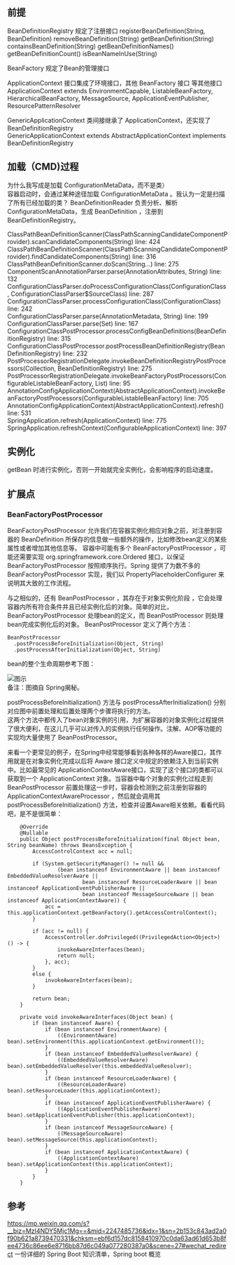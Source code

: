 
## 前提

BeanDefinitionRegistry 规定了注册接口
  registerBeanDefinition(String, BeanDefinition)
  removeBeanDefinition(String)
  getBeanDefinition(String)
  containsBeanDefinition(String)
  getBeanDefinitionNames()
  getBeanDefinitionCount()
  isBeanNameInUse(String)

BeanFactory 规定了Bean的管理接口

ApplicationContext 接口集成了环境接口，其他 BeanFactory 接口 等其他接口
ApplicationContext extends EnvironmentCapable, ListableBeanFactory, HierarchicalBeanFactory,
		MessageSource, ApplicationEventPublisher, ResourcePatternResolver  

GenericApplicationContext 类间接继承了 ApplicationContext，还实现了 BeanDefinitionRegistry  
GenericApplicationContext extends AbstractApplicationContext implements BeanDefinitionRegistry  

## 加载（CMD)过程

为什么我写成是加载 ConfigurationMetaData，而不是类）  
容器启动时，会通过某种途径加载 ConfigurationMetaData 。我认为一定是扫描了所有已经加载的类？
BeanDefinitionReader 负责分析、解析 ConfigurationMetaData，生成 BeanDefinition ，注册到 BeanDefinitionRegistry。  

ClassPathBeanDefinitionScanner(ClassPathScanningCandidateComponentProvider).scanCandidateComponents(String) line: 424	
ClassPathBeanDefinitionScanner(ClassPathScanningCandidateComponentProvider).findCandidateComponents(String) line: 316	
ClassPathBeanDefinitionScanner.doScan(String...) line: 275	
ComponentScanAnnotationParser.parse(AnnotationAttributes, String) line: 132	
ConfigurationClassParser.doProcessConfigurationClass(ConfigurationClass, ConfigurationClassParser$SourceClass) line: 287	
ConfigurationClassParser.processConfigurationClass(ConfigurationClass) line: 242	
ConfigurationClassParser.parse(AnnotationMetadata, String) line: 199	
ConfigurationClassParser.parse(Set<BeanDefinitionHolder>) line: 167	
ConfigurationClassPostProcessor.processConfigBeanDefinitions(BeanDefinitionRegistry) line: 315	
ConfigurationClassPostProcessor.postProcessBeanDefinitionRegistry(BeanDefinitionRegistry) line: 232	
PostProcessorRegistrationDelegate.invokeBeanDefinitionRegistryPostProcessors(Collection<BeanDefinitionRegistryPostProcessor>, BeanDefinitionRegistry) line: 275	
PostProcessorRegistrationDelegate.invokeBeanFactoryPostProcessors(ConfigurableListableBeanFactory, List<BeanFactoryPostProcessor>) line: 95	
AnnotationConfigApplicationContext(AbstractApplicationContext).invokeBeanFactoryPostProcessors(ConfigurableListableBeanFactory) line: 705	
AnnotationConfigApplicationContext(AbstractApplicationContext).refresh() line: 531	
SpringApplication.refresh(ApplicationContext) line: 775	
SpringApplication.refreshContext(ConfigurableApplicationContext) line: 397	


## 实例化

getBean 时进行实例化，否则一开始就完全实例化，会影响程序的启动速度。  

## 扩展点

### BeanFactoryPostProcessor

BeanFactoryPostProcessor 允许我们在容器实例化相应对象之前，对注册到容器的 BeanDefinition 所保存的信息做一些额外的操作，比如修改bean定义的某些属性或者增加其他信息等。
容器中可能有多个 BeanFactoryPostProcessor ，可能还需要实现 org.springframework.core.Ordered 接口，以保证 BeanFactoryPostProcessor 按照顺序执行。Spring 提供了为数不多的 BeanFactoryPostProcessor 实现，我们以 PropertyPlaceholderConfigurer 来说明其大致的工作流程。  

与之相似的，还有 BeanPostProcessor ，其存在于对象实例化阶段 ，它会处理容器内所有符合条件并且已经实例化后的对象。简单的对比，BeanFactoryPostProcessor 处理bean的定义，而 BeanPostProcessor 则处理bean完成实例化后的对象。 BeanPostProcessor 定义了两个方法：

```{}
BeanPostProcessor
  .postProcessBeforeInitialization(Object, String)
  .postProcessAfterInitialization(Object, String)
```

bean的整个生命周期参考下图：

![图示](https://mmbiz.qpic.cn/mmbiz_png/b0eIqZY2SUBlaTKh5cSTw5CicsmEUlW8p2oedDajvouFasiaRdJVfNRasXrZMQ5AXWgQ5OGbYLN5nG9LoYick0zrw/640?wx_fmt=png&tp=webp&wxfrom=5&wx_lazy=1&wx_co=1)  
备注：图摘自 Spring揭秘。  

postProcessBeforeInitialization() 方法与 postProcessAfterInitialization() 分别对应图中前置处理和后置处理两个步骤将执行的方法。  
这两个方法中都传入了bean对象实例的引用，为扩展容器的对象实例化过程提供了很大便利，在这儿几乎可以对传入的实例执行任何操作。注解、AOP等功能的实现均大量使用了 BeanPostProcessor。  

来看一个更常见的例子，在Spring中经常能够看到各种各样的Aware接口，其作用就是在对象实例化完成以后将 Aware 接口定义中规定的依赖注入到当前实例中。比如最常见的 ApplicationContextAware接口，实现了这个接口的类都可以获取到一个 ApplicationContext 对象。当容器中每个对象的实例化过程走到BeanPostProcessor 前置处理这一步时，容器会检测到之前注册到容器的 ApplicationContextAwareProcessor ，然后就会调用其postProcessBeforeInitialization() 方法，检查并设置Aware相关依赖。看看代码吧，是不是很简单：

```{}
	@Override
	@Nullable
	public Object postProcessBeforeInitialization(final Object bean, String beanName) throws BeansException {
		AccessControlContext acc = null;

		if (System.getSecurityManager() != null &&
				(bean instanceof EnvironmentAware || bean instanceof EmbeddedValueResolverAware ||
						bean instanceof ResourceLoaderAware || bean instanceof ApplicationEventPublisherAware ||
						bean instanceof MessageSourceAware || bean instanceof ApplicationContextAware)) {
			acc = this.applicationContext.getBeanFactory().getAccessControlContext();
		}

		if (acc != null) {
			AccessController.doPrivileged((PrivilegedAction<Object>) () -> {
				invokeAwareInterfaces(bean);
				return null;
			}, acc);
		}
		else {
			invokeAwareInterfaces(bean);
		}

		return bean;
	}

	private void invokeAwareInterfaces(Object bean) {
		if (bean instanceof Aware) {
			if (bean instanceof EnvironmentAware) {
				((EnvironmentAware) bean).setEnvironment(this.applicationContext.getEnvironment());
			}
			if (bean instanceof EmbeddedValueResolverAware) {
				((EmbeddedValueResolverAware) bean).setEmbeddedValueResolver(this.embeddedValueResolver);
			}
			if (bean instanceof ResourceLoaderAware) {
				((ResourceLoaderAware) bean).setResourceLoader(this.applicationContext);
			}
			if (bean instanceof ApplicationEventPublisherAware) {
				((ApplicationEventPublisherAware) bean).setApplicationEventPublisher(this.applicationContext);
			}
			if (bean instanceof MessageSourceAware) {
				((MessageSourceAware) bean).setMessageSource(this.applicationContext);
			}
			if (bean instanceof ApplicationContextAware) {
				((ApplicationContextAware) bean).setApplicationContext(this.applicationContext);
			}
		}
	}
```

## 参考

https://mp.weixin.qq.com/s?__biz=MzI4NDY5Mjc1Mg==&mid=2247485736&idx=1&sn=2b153c843ad2a0f90b621a8739470331&chksm=ebf6d157dc8158410970c0da63ad61d653b8fee4736c86ee6e8716bb87d6c049a077280387a0&scene=27#wechat_redirect  一份详细的 Spring Boot 知识清单，Spring boot 概览

